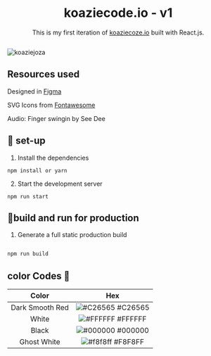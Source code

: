 <h1 align="center"> koaziecode.io - v1 </h1>

<p align="center">
  This is my first iteration of <a href="koaziecode.io" rel="nofollow">koaziecoze.io</a> built with React.js.
</p>

  
  
  

  
  
  <img align="center">
  
  ![koaziejoza](https://user-images.githubusercontent.com/51058620/151225343-4cad76d0-f003-4245-b112-383a0109e5bc.png)

 
  
  ## Resources used
  <p>
  Designed in <a href="https://www.figma.com"> Figma </a>
  </p>
  <p>
  SVG Icons from <a href="https://www.fontawesome.com"> Fontawesome</a>
  </p>
  <p>
  Audio: Finger swingin by See Dee
  </p>
  


  
  ## 🧰 set-up
  
  1. Install the dependencies
  ```
  npm install or yarn
 ```
  2. Start the development server
  ```
  npm run start
  ```
  
  ## 🧩build and run for production
  
   1. Generate a full static production build
  ```go
  
  npm run build
  
  ```
  
  ## color Codes 🎨
  Color | Hex 
:-------------: | :-------------:
Dark Smooth Red  | ![#C26565](https://via.placeholder.com/10/C26565/000000?text=+) #C26565
White | ![#FFFFFF](https://via.placeholder.com/10/FFFFFF/000000?text=+) #FFFFFF
Black  | ![#000000](https://via.placeholder.com/10/000000/000000?text=+) #000000
Ghost White | ![#f8f8ff](https://via.placeholder.com/10/f8f8ff/000000?text=+) #F8F8FF
